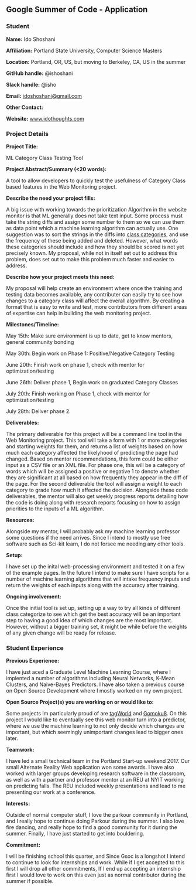 ## Google Summer of Code - Application

### Student

**Name:** Ido Shoshani

**Affiliation:** Portland State University, Computer Science Masters

**Location:** Portland, OR, US, but moving to Berkeley, CA, US in the summer

**GitHub handle:** @ishoshani

**Slack handle:** @isho

**Email:** idoshoshani@gmail.com

**Other Contact:**  

**Website:** www.idothoughts.com

### Project Details

**Project Title:**  

ML Category Class Testing Tool

**Project Abstract/Summary (<20 words):**  

A tool to allow developers to quickly test the usefulness of Category Class based features in the Web Monitoring project. 

**Describe the need your project fills:**  

A big issue with working towards the prioritization Algorithm in the website monitor is that ML generally does not take text input. Some process must take the string diffs and assign some number to them so we can use them as data point which a machine learning algorithm can actually use. One suggestion was to sort the strings in the diffs into [class categories](https://github.com/edgi-govdata-archiving/web-monitoring-processing/issues/28), and use the frequency of these being added and deleted. However, what words these categories should include and how they should be scored is not yet precisely known. My proposal, while not in itself set out to address this problem, does set out to make this problem much faster and easier to address. 

**Describe how your project meets this need:**  
  
  My proposal will help create an environment where once the training and testing data becomes available, any contributer can easily try to see how changes to a category class will affect the overall algorithm. By creating a format that is easy to write and test, more contributors from different areas of expertise can help in building the web monitoring project. 

**Milestones/Timeline:**  

May 15th: Make sure environment is up to date, get to know mentors, general community bonding

May 30th: Begin work on Phase 1: Positive/Negative Category Testing

June 20th: Finish work on phase 1, check with mentor for optimization/testing

June 26th: Deliver phase 1, Begin work on graduated Category Classes

July 20th: Finish working on Phase 1, check with mentor for optimization/testing

July 28th: Deliver phase 2.

**Deliverables:**  

The primary deliverable for this project will be a command line tool in the Web Monitoring project. This tool will take a form with 1 or more categories and starting weights for them, and returns a list of weights based on how much each category affected the likelyhood of predicting the page had changed. Based on mentor recommendations, this form could be either input as a CSV file or an XML file. For phase one, this will be a category of words which will be assigned a positive or negative 1 to denote whether they are significant at all based on how frequently they appear in the diff of the page. For the second deliverable the tool will assign a weight to each category to grade how much it affected the decision. Alongside these code deliverables, the mentor will also get weekly progress reports detailing how the code is doing along with research reports focusing on how to assign priorities to the inputs of a ML algorithm.

**Resources:**  

Alongside my mentor, I will probably ask my machine learning professor some questions if the need arrives. Since I intend to mostly use free software such as Sci-kit learn, I do not forsee me needing any other tools. 

**Setup:**  

I have set up the inital web-processing environment and tested it on a few of the example pages. In the future I intend to make sure I have scripts for a number of machine learning algorithms that will intake frequency inputs and return the weights of each inputs along with the accuracy after training. 

**Ongoing involvement:**  

Once the initial tool is set up, setting up a way to try all kinds of different class categorize to see which get the best accuracy will be an important step to having a good idea of which changes are the most important. However, without a bigger training set, it might be while before the weights of any given change will be ready for release.

### Student Experience

**Previous Experience:**

I have just aced a Graduate Level Machine Learning Course, where I implented a number of algorithms including Neural Networks, K-Mean Clusters, and Naive-Bayes Predictors. I have also taken a previous course on Open Source Development where I mostly worked on my own project.

**Open Source Project(s) you are working on or would like to:**

Some projects Im particularly proud of are [tagWorld](https://github.com/ishoshani/tagWorld) and [Gomoku8](https://github.com/ishoshani/Gomoku8).
On this project I would like to eventually see this web monitor turn into a predictor, where we use the machine learning to not only decide which changes are important, but which seemingly unimportant changes lead to bigger ones later.

**Teamwork:**

I have led a small technical team in the Portland Start-up weekend 2017. Our small Alternate Reality Web application won some awards. I have also worked with larger groups developing research software in the classroom, as well as with a partner and professor mentor at an REU at NYIT working on predicting falls. The REU included weekly presentations and lead to me presenting our work at a conference. 

**Interests:**

Outside of normal computer stuff, I love the parkour community in Portland, and I really hope to continue doing Parkour during the summer. I also love fire dancing, and really hope to find a good community for it during the summer. Finally, I have just started to get into bouldering. 

**Commitment:**

I will be finishing school this quarter, and Since Gsoc is a longshot I intend to continue to look for internships and work. While if I get accepted to this first I will drop all other commitments, If I end up accepting an internship first I would love to work on this even just as normal contributor during the summer if possible.
